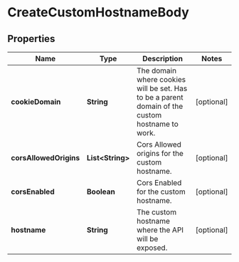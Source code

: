

# CreateCustomHostnameBody


## Properties

Name | Type | Description | Notes
------------ | ------------- | ------------- | -------------
**cookieDomain** | **String** | The domain where cookies will be set. Has to be a parent domain of the custom hostname to work. |  [optional]
**corsAllowedOrigins** | **List&lt;String&gt;** | Cors Allowed origins for the custom hostname. |  [optional]
**corsEnabled** | **Boolean** | Cors Enabled for the custom hostname. |  [optional]
**hostname** | **String** | The custom hostname where the API will be exposed. |  [optional]



